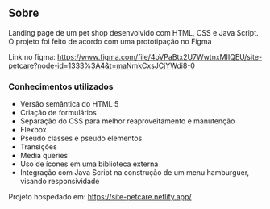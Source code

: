 ## Sobre
Landing page de um pet shop desenvolvido com HTML, CSS e Java Script. O projeto foi feito de acordo com uma prototipação no Figma

Link no figma: https://www.figma.com/file/4oVPaBtx2U7WwtnxMIIQEU/site-petcare?node-id=1333%3A4&t=maNmkCxsJCjYWdi8-0

### Conhecimentos utilizados
- Versão semântica do HTML 5
- Criação de formulários
- Separação do CSS para melhor reaproveitamento e manutenção
- Flexbox
- Pseudo classes e pseudo elementos
- Transições
- Media queries
- Uso de ícones em uma biblioteca externa
- Integração com Java Script na construção de um menu hamburguer, visando responsividade

Projeto hospedado em: https://site-petcare.netlify.app/